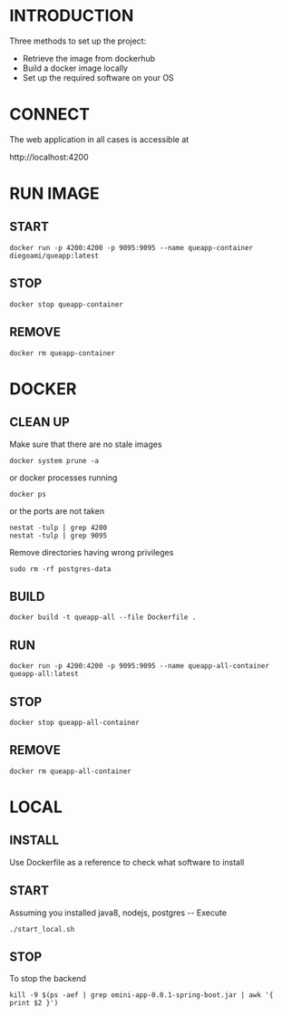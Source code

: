 # INTRODUCTION

Three methods to set up the project:

- Retrieve the image from dockerhub
- Build a docker image locally
- Set up the required software on your OS

# CONNECT

The web application in all cases is accessible at 

http://localhost:4200

# RUN IMAGE

## START    

    docker run -p 4200:4200 -p 9095:9095 --name queapp-container diegoami/queapp:latest

## STOP
   
    docker stop queapp-container

## REMOVE
  
    docker rm queapp-container
    
# DOCKER


## CLEAN UP

Make sure that there are no stale images

    docker system prune -a

or docker processes running

    docker ps

or the ports are not taken

    nestat -tulp | grep 4200
    nestat -tulp | grep 9095

Remove directories having wrong privileges

    sudo rm -rf postgres-data

## BUILD

    docker build -t queapp-all --file Dockerfile .

## RUN

    docker run -p 4200:4200 -p 9095:9095 --name queapp-all-container queapp-all:latest

## STOP

    docker stop queapp-all-container

## REMOVE

    docker rm queapp-all-container


# LOCAL

## INSTALL

Use Dockerfile as a reference to check what software to install

## START

Assuming you installed java8, nodejs, postgres -- Execute

    ./start_local.sh

## STOP

To stop the backend

    kill -9 $(ps -aef | grep omini-app-0.0.1-spring-boot.jar | awk '{ print $2 }')




